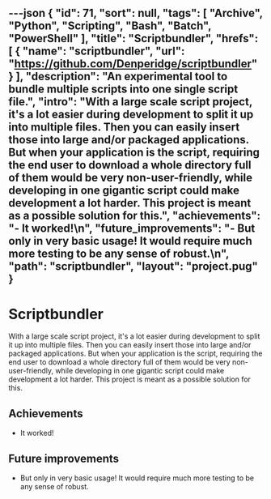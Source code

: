 ---json
{
"id": 71,
"sort": null,
"tags": [
"Archive",
"Python",
"Scripting",
"Bash",
"Batch",
"PowerShell"
],
"title": "Scriptbundler",
"hrefs": [
{
"name": "scriptbundler",
"url": "https://github.com/Denperidge/scriptbundler"
}
],
"description": "An experimental tool to bundle multiple scripts into one single script file.",
"intro": "With a large scale script project, it's a lot easier during development to split it up into multiple files. Then you can easily insert those into large and/or packaged applications. But when your application is the script, requiring the end user to download a whole directory full of them would be very non-user-friendly, while developing in one gigantic script could make development a lot harder. This project is meant as a possible solution for this.",
"achievements": "- It worked!\n",
"future_improvements": "- But only in very basic usage! It would require much more testing to be any sense of robust.\n",
"path": "scriptbundler",
"layout": "project.pug"
}
---
# Scriptbundler
With a large scale script project, it's a lot easier during development to split it up into multiple files. Then you can easily insert those into large and/or packaged applications. But when your application is the script, requiring the end user to download a whole directory full of them would be very non-user-friendly, while developing in one gigantic script could make development a lot harder. This project is meant as a possible solution for this.

## Achievements
- It worked!


## Future improvements
- But only in very basic usage! It would require much more testing to be any sense of robust.

